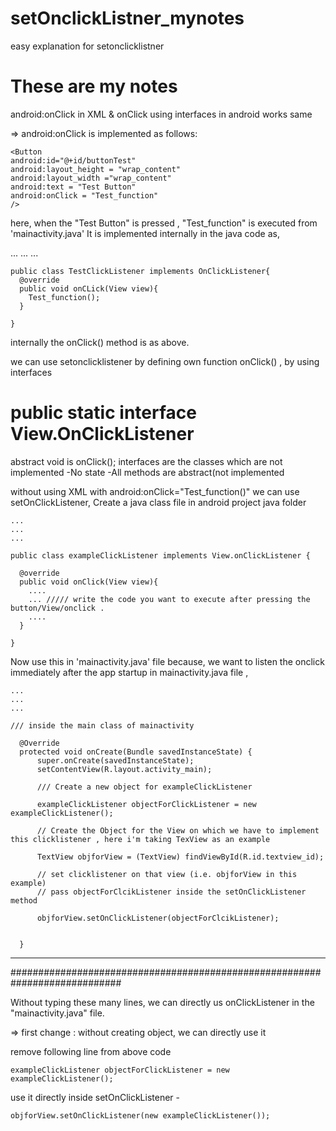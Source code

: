 # setOnclickListner_mynotes
easy explanation for setonclicklistner
# These are my notes

android:onClick in XML & onClick using interfaces in android works same

=> android:onClick is implemented as follows:
  
    <Button
    android:id="@+id/buttonTest"
    android:layout_height = "wrap_content"
    android:layout_width ="wrap_content"
    android:text = "Test Button"
    android:onClick = "Test_function"
    />
    
   here, when the "Test Button" is pressed , "Test_function" is executed from  'mainactivity.java' 
   It is implemented internally in the java code as,
     
   ...
   ...
   ...
   
    public class TestClickListener implements OnClickListener{
      @override
      public void onCLick(View view){
        Test_function();
      }
      
    }
    
   internally the onClick() method is as above.
    
   we can use setonclicklistener by defining own function onClick() , by using interfaces
   # public static interface View.OnClickListener
   abstract void is onClick();
   interfaces are the classes which are not implemented
   -No state 
   -All methods are abstract(not implemented
   
   
   without using XML with android:onClick="Test_function()"
   we can use setOnClickListener,
   Create a java class file in android project java folder
    
    ...
    ...
    ...
    
    public class exampleClickListener implements View.onClickListener {
      
      @override
      public void onClick(View view){
        ....
        ... ///// write the code you want to execute after pressing the button/View/onclick .
        ....
      }
    
    }
   
   
   Now use this in 'mainactivity.java' file
  because, we want to listen the onclick immediately after the app startup 
  in mainactivity.java file ,
  
    ...
    ...
    ...
    
    /// inside the main class of mainactivity
    
      @Override
      protected void onCreate(Bundle savedInstanceState) {
          super.onCreate(savedInstanceState);
          setContentView(R.layout.activity_main);
          
          /// Create a new object for exampleClickListener
          
          exampleClickListener objectForClickListener = new exampleClickListener();
          
          // Create the Object for the View on which we have to implement this clicklistener , here i'm taking TexView as an example
          
          TextView objforView = (TextView) findViewById(R.id.textview_id);
          
          // set clicklistener on that view (i.e. objforView in this example)
          // pass objectForClcikListener inside the setOnClickListener method
          
          objforView.setOnClickListener(objectForClcikListener);
          
          
      }
      
      
 ----------------------------------------------------------------------------
 ############################################################################
 
 Without typing these many lines, we can directly us onClickListener in the "mainactivity.java" file.
 
 => first change :
  without creating object, we can directly use it
  
  remove following line from above code
    
    exampleClickListener objectForClickListener = new exampleClickListener();
    
  use it directly inside setOnClickListener -
   
    objforView.setOnClickListener(new exampleClickListener());
    
  
     
    
    
  
   
    
    
  
   
